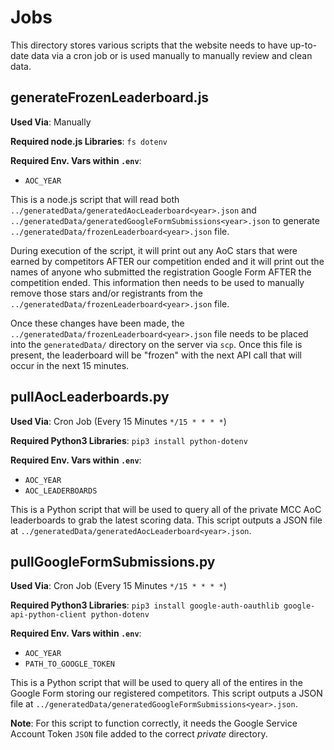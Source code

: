 # Jobs
This directory stores various scripts that the website needs to have up-to-date data via a cron job or is used manually to manually review and clean data.

## generateFrozenLeaderboard.js
**Used Via**: Manually

**Required node.js Libraries**: `fs dotenv`

**Required Env. Vars within `.env`**: 
- `AOC_YEAR`

This is a node.js script that will read both `../generatedData/generatedAocLeaderboard<year>.json` and `../generatedData/generatedGoogleFormSubmissions<year>.json` to generate `../generatedData/frozenLeaderboard<year>.json` file. 

During execution of the script, it will print out any AoC stars that were earned by competitors AFTER our competition ended and it will print out the names of anyone who submitted the registration Google Form AFTER the competition ended. This information then needs to be used to manually remove those stars and/or registrants from the `../generatedData/frozenLeaderboard<year>.json` file.

Once these changes have been made, the `../generatedData/frozenLeaderboard<year>.json` file needs to be placed into the `generatedData/` directory on the server via `scp`. Once this file is present, the leaderboard will be "frozen" with the next API call that will occur in the next 15 minutes.

## pullAocLeaderboards.py
**Used Via**: Cron Job (Every 15 Minutes `*/15 * * * *`)

**Required Python3 Libraries**: `pip3 install python-dotenv`

**Required Env. Vars within `.env`**: 
- `AOC_YEAR`
- `AOC_LEADERBOARDS`

This is a Python script that will be used to query all of the private MCC AoC leaderboards to grab the latest scoring data. This script outputs a JSON file at `../generatedData/generatedAocLeaderboard<year>.json`.

## pullGoogleFormSubmissions.py
**Used Via**: Cron Job (Every 15 Minutes `*/15 * * * *`)

**Required Python3 Libraries**: `pip3 install google-auth-oauthlib google-api-python-client python-dotenv`

**Required Env. Vars within `.env`**: 
- `AOC_YEAR`
- `PATH_TO_GOOGLE_TOKEN`

This is a Python script that will be used to query all of the entires in the Google Form storing our registered competitors. This script outputs a JSON file at `../generatedData/generatedGoogleFormSubmissions<year>.json`.

**Note**: For this script to function correctly, it needs the Google Service Account Token `JSON` file added to the correct *private* directory.